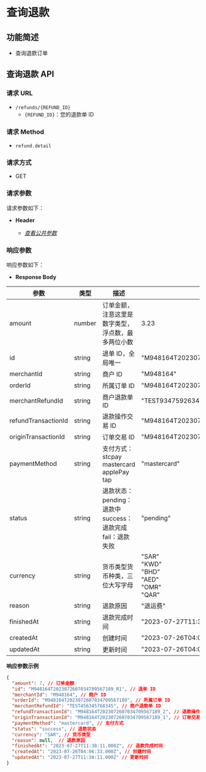 # 查询退款

## 功能简述

- 查询退款订单

## 查询退款 API

### 请求 URL

- `/refunds/{REFUND_ID}`
  - `{REFUND_ID}`：您的退款单 ID

### 请求 Method

- `refund.detail`

### 请求方式

- GET

### 请求参数

请求参数如下：

- **Header**

  - [_查看公共参数_](/zh/payinApi/callMethod/callMethod#公共参数)

### 响应参数

响应参数如下：

- **Response Body**

| **参数**            | **类型** | **描述**                                                                   | **示例**                                           |
| ------------------- | -------- | -------------------------------------------------------------------------- | -------------------------------------------------- |
| amount              | number   | 订单金额，注意这里是数字类型，浮点数，最多两位小数                         | 3.23                                               |
| id                  | string   | 退单 ID，全局唯一                                                          | "M948164T2023072607034709567189_R1"                |
| merchantId          | string   | 商户 ID                                                                    | "M948164"                                          |
| orderId             | string   | 所属订单 ID                                                                | "M948164T2023072607034709567189"                   |
| merchantRefundId    | string   | 商户退款单 ID                                                              | "TEST934759263495634"                              |
| refundTransactionId | string   | 退款操作交易 ID                                                            | "M948164T2023072607034709567189_2"                 |
| originTransactionId | string   | 订单交易 ID                                                                | "M948164T2023072607034709567189_1"                 |
| paymentMethod       | string   | 支付方式： <br> stcpay <br> mastercard <br> applePay <br> tap              | "mastercard"                                       |
| status              | string   | 退款状态： <br> pending：退款中 <br> success：退款完成 <br> fail：退款失败 | "pending"                                          |
| currency            | string   | 货币类型货币种类，三位大写字母                                             | "SAR"<br>"KWD"<br>"BHD"<br>"AED"<br>"OMR"<br>"QAR" |
| reason              | string   | 退款原因                                                                   | "退运费"                                           |
| finishedAt          | string   | 退款完成时间                                                               | "2023-07-27T11:38:11.000Z"                         |
| createdAt           | string   | 创建时间                                                                   | "2023-07-26T04:06:33.227Z"                         |
| updatedAt           | string   | 更新时间                                                                   | "2023-07-26T04:06:33.227Z"                         |

**响应参数示例**

```json
{
  "amount": 7, // 订单金额
  "id": "M948164T2023072607034709567189_R1", // 退单 ID
  "merchantId": "M948164", // 商户 ID
  "orderId": "M948164T2023072607034709567189", // 所属订单 ID
  "merchantRefundId": "TEST456345768345", // 商户退款单 ID
  "refundTransactionId": "M948164T2023072607034709567189_2", // 退款操作交易 ID
  "originTransactionId": "M948164T2023072607034709567189_1", // 订单交易 ID 
  "paymentMethod": "mastercard", // 支付方式
  "status": "success", // 退款状态
  "currency": "SAR", // 货币类型
  "reason": null,  // 退款原因
  "finishedAt": "2023-07-27T11:38:11.000Z", // 退款完成时间
  "createdAt": "2023-07-26T04:06:33.000Z", // 创建时间
  "updatedAt": "2023-07-27T11:38:11.000Z" // 更新时间
}
```